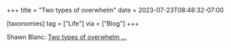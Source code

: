 +++
title = "Two types of overwhelm"
date = 2023-07-23T08:48:32-07:00

[taxonomies]
tag = ["Life"]
via = ["Blog"]
+++

Shawn Blanc: [Two types of overwhelm ...](https://shawnblanc.net/2023/07/two-types-of-overwhelm/)

<!-- more -->
